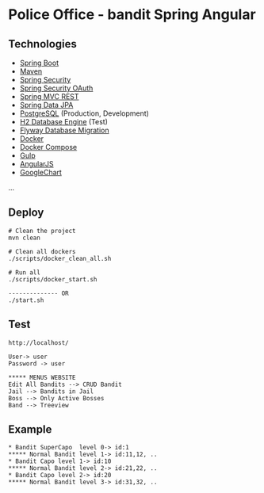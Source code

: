 # Police Office - bandit Spring Angular

## Technologies

* [Spring Boot](http://projects.spring.io/spring-boot/)
* [Maven](http://maven.apache.org/)
* [Spring Security](http://projects.spring.io/spring-security/)
* [Spring Security OAuth](http://projects.spring.io/spring-security-oauth/)
* [Spring MVC REST](http://spring.io/guides/gs/rest-service/)
* [Spring Data JPA](http://projects.spring.io/spring-data-jpa/)
* [PostgreSQL](http://www.postgresql.org/) (Production, Development)
* [H2 Database Engine](http://www.h2database.com/) (Test)
* [Flyway Database Migration](http://flywaydb.org/)
* [Docker](https://www.docker.com/)
* [Docker Compose](https://docs.docker.com/compose/)
* [Gulp](http://gulpjs.com/)
* [AngularJS](https://angularjs.org/)
* [GoogleChart](https://developers.google.com/chart/interactive/docs/gallery/orgchart)

...

## Deploy

```
# Clean the project
mvn clean

# Clean all dockers
./scripts/docker_clean_all.sh

# Run all
./scripts/docker_start.sh

-------------- OR 
./start.sh

```
## Test

```
http://localhost/

User-> user
Password -> user

***** MENUS WEBSITE
Edit All Bandits --> CRUD Bandit
Jail --> Bandits in Jail
Boss --> Only Active Bosses
Band --> Treeview

```
## Example

```
* Bandit SuperCapo  level 0-> id:1 
***** Normal Bandit level 1-> id:11,12, ..
* Bandit Capo level 1-> id:10
***** Normal Bandit level 2-> id:21,22, ..
* Bandit Capo level 2-> id:20
***** Normal Bandit level 3-> id:31,32, ..




```

